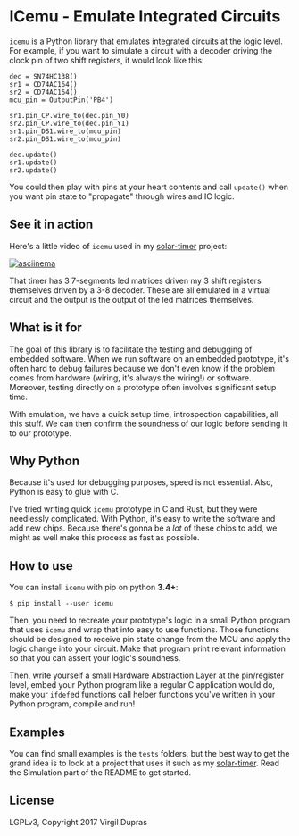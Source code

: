 # ICemu - Emulate Integrated Circuits

`icemu` is a Python library that emulates integrated circuits at the logic level. For example,
if you want to simulate a circuit with a decoder driving the clock pin of two shift registers,
it would look like this:

    dec = SN74HC138()
    sr1 = CD74AC164()
    sr2 = CD74AC164()
    mcu_pin = OutputPin('PB4')

    sr1.pin_CP.wire_to(dec.pin_Y0)
    sr2.pin_CP.wire_to(dec.pin_Y1)
    sr1.pin_DS1.wire_to(mcu_pin)
    sr2.pin_DS1.wire_to(mcu_pin)

    dec.update()
    sr1.update()
    sr2.update()

You could then play with pins at your heart contents and call `update()` when you want pin state
to "propagate" through wires and IC logic.

## See it in action

Here's a little video of `icemu` used in my [solar-timer][solar-timer] project:

[![asciinema](https://asciinema.org/a/8XM8TD9x1ZavzscsB2NUDYqeb.png)](https://asciinema.org/a/8XM8TD9x1ZavzscsB2NUDYqeb)

That timer has 3 7-segments led matrices driven my 3 shift registers themselves driven by a 3-8
decoder. These are all emulated in a virtual circuit and the output is the output of the led
matrices themselves.

## What is it for

The goal of this library is to facilitate the testing and debugging of embedded software. When we
run software on an embedded prototype, it's often hard to debug failures because we don't even
know if the problem comes from hardware (wiring, it's always the wiring!) or software. Moreover,
testing directly on a prototype often involves significant setup time.

With emulation, we have a quick setup time, introspection capabilities, all this stuff. We can then
confirm the soundness of our logic before sending it to our prototype.

## Why Python

Because it's used for debugging purposes, speed is not essential. Also, Python is easy to glue
with C.

I've tried writing quick `icemu` prototype in C and Rust, but they were needlessly complicated.
With Python, it's easy to write the software and add new chips. Because there's gonna be a *lot*
of these chips to add, we might as well make this process as fast as possible.

## How to use

You can install `icemu` with pip on python **3.4+**:

    $ pip install --user icemu

Then, you need to recreate your prototype's logic in a small Python program that uses `icemu` and
wrap that into easy to use functions. Those functions should be designed to receive pin state
change from the MCU and apply the logic change into your circuit. Make that program print relevant
information so that you can assert your logic's soundness.

Then, write yourself a small Hardware Abstraction Layer at the pin/register level, embed your
Python program like a regular C application would do, make your `ifdef`ed functions call helper
functions you've written in your Python program, compile and run!

## Examples

You can find small examples is the `tests` folders, but the best way to get the grand idea is to
look at a project that uses it such as my [solar-timer][solar-timer]. Read the Simulation part of
the README to get started.

## License

LGPLv3, Copyright 2017 Virgil Dupras

[solar-timer]: https://github.com/hsoft/solar-timer
